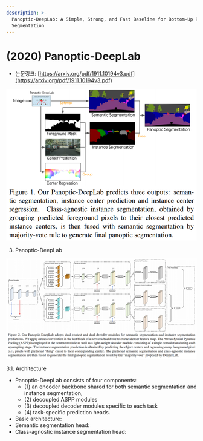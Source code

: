 ```yaml
---
description: >-
  Panoptic-DeepLab: A Simple, Strong, and Fast Baseline for Bottom-Up Panoptic
  Segmentation
---
```


# \(2020\) Panoptic-DeepLab

* 논문링크: [https://arxiv.org/pdf/1911.10194v3.pdf](https://arxiv.org/pdf/1911.10194v3.pdf)

![](../.gitbook/assets/image%20%2873%29.png)



3. Panoptic-DeepLab

![](../.gitbook/assets/image%20%28133%29.png)

3.1. Architecture 

* Panoptic-DeepLab consists of four components: 
  * \(1\) an encoder backbone shared for both semantic segmentation and instance segmentation, 
  * \(2\) decoupled ASPP modules 
  * \(3\) decoupled decoder modules specific to each task
  * \(4\) task-specific prediction heads.
* Basic architecture:
* Semantic segmentation head:
* Class-agnostic instance segmentation head:





